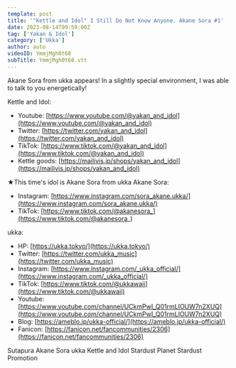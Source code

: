 ```yaml
---
template: post
title: '"Kettle and Idol" I Still Do Not Know Anyone. Akane Sora #1'
date: 2023-08-14T09:59:00Z
tag: ['Yakan & Idol']
category: ['Ukka']
author: auto 
videoID: YmmjMgh0t68
subTitle: YmmjMgh0t68.vtt
---
```

Akane Sora from ukka appears!
In a slightly special environment, I was able to talk to you energetically!


Kettle and Idol:

- Youtube: [https://www.youtube.com/@yakan_and_idol](https://www.youtube.com/@yakan_and_idol)
- Twitter: [https://twitter.com/yakan_and_idol](https://twitter.com/yakan_and_idol)
- TikTok: [https://www.tiktok.com/@yakan_and_idol](https://www.tiktok.com/@yakan_and_idol)
- Kettle goods: [https://mailivis.jp/shops/yakan_and_idol](https://mailivis.jp/shops/yakan_and_idol)

★This time's idol is Akane Sora from ukka
Akane Sora:

- Instagram: [https://www.instagram.com/sora_akane.ukka/](https://www.instagram.com/sora_akane.ukka/)
- TikTok: [https://www.tiktok.com/@akanesora_](https://www.tiktok.com/@akanesora_)

ukka:

- HP: [https://ukka.tokyo/](https://ukka.tokyo/)
- Twitter: [https://twitter.com/ukka_music](https://twitter.com/ukka_music)
- Instagram: [https://www.instagram.com/_ukka_official/](https://www.instagram.com/_ukka_official/)
- TikTok: [https://www.tiktok.com/@ukkawaii](https://www.tiktok.com/@ukkawaii)
- Youtube: [https://www.youtube.com/channel/UCkmPwI_Q01rmLIOUW7n2XUQ](https://www.youtube.com/channel/UCkmPwI_Q01rmLIOUW7n2XUQ)
- Blog: [https://ameblo.jp/ukka-official/](https://ameblo.jp/ukka-official/)
- Fanicon: [https://fanicon.net/fancommunities/2306](https://fanicon.net/fancommunities/2306)


Sutapura Akane Sora ukka Kettle and Idol Stardust Planet Stardust Promotion